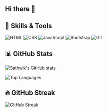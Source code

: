 ## Hi there 👋

<!--
**Sathwik-prog/Sathwik-prog** is a ✨ _special_ ✨ repository because its `README.md` (this file) appears on your GitHub profile.

Here are some ideas to get you started:

- 🔭 I’m currently working on ...
- 🌱 I’m currently learning ...
- 👯 I’m looking to collaborate on ...
- 🤔 I’m looking for help with ...
- 💬 Ask me about ...
- 📫 How to reach me: ...
- 😄 Pronouns: ...
- ⚡ Fun fact: ...
-->
## 🔧 Skills & Tools  

![HTML](https://img.shields.io/badge/Code-HTML-orange?logo=html5)
![CSS](https://img.shields.io/badge/Style-CSS-blue?logo=css3)
![JavaScript](https://img.shields.io/badge/Script-JavaScript-yellow?logo=javascript)
![Bootstrap](https://img.shields.io/badge/Framework-Bootstrap-purple?logo=bootstrap)
![Git](https://img.shields.io/badge/Tools-Git-black?logo=git)
## 📊 GitHub Stats  

![Sathwik's GitHub stats](https://github-readme-stats.vercel.app/api?username=Sathwik-prog&show_icons=true&theme=tokyonight)  

![Top Languages](https://github-readme-stats.vercel.app/api/top-langs/?username=Sathwik-prog&layout=compact&theme=tokyonight)  
## 🔥 GitHub Streak  

![GitHub Streak](https://streak-stats.demolab.com?user=Sathwik-prog&theme=tokyonight)




